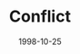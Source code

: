 ---
layout: message
category: message
series: "What Are You Running From?"
title: "Conflict"
date: 1998-10-25
message_id: 421
---